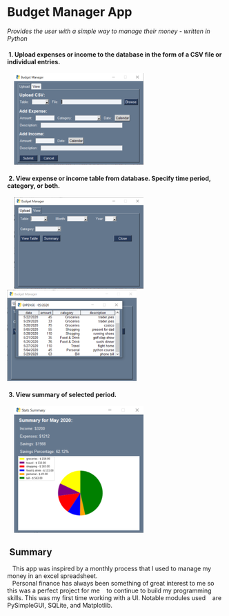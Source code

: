 # Budget Manager App 

*Provides the user with a simple way to manage their money - written in Python*



#### &nbsp;1. Upload expenses or income to the database in the form of a CSV file or individual entries.
&nbsp;&nbsp;&nbsp;  <img src="Images/bm..PNG" width="300">


#### &nbsp;2. View expense or income table from database. Specify time period, category, or both.
&nbsp;&nbsp;&nbsp; <img src="Images/bm.PNG" width="300"> &nbsp; <img src="Images/bm1.PNG" width="300">


#### &nbsp;3. View summary of selected period.
&nbsp;&nbsp;&nbsp; <img src="Images/bm2.PNG" width="300">


## &nbsp;Summary
&nbsp;&nbsp; This app was inspired by a monthly process that I used to manage my money in an excel spreadsheet.     
&nbsp;&nbsp; Personal finance has always been something of great interest to me so this was a perfect project for me
&nbsp;&nbsp; to continue to build my programming skills. This was my first time working with a UI. Notable modules used
&nbsp;&nbsp; are PySimpleGUI, SQLite, and Matplotlib. 

